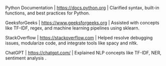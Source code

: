 Python Documentation | https://docs.python.org | Clarified syntax, built-in functions, and best practices for Python.

GeeksforGeeks | https://www.geeksforgeeks.org | Assisted with concepts like TF-IDF, regex, and machine learning pipelines using sklearn.

StackOverflow | https://stackoverflow.com | Helped resolve debugging issues, modularize code, and integrate tools like spacy and nltk.

ChatGPT | https://chatgpt.com/ | Explained NLP concepts like TF-IDF, NER, sentiment analysis . 